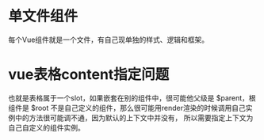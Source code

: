 # 单文件组件
  每个Vue组件就是一个文件，有自己现单独的样式、逻辑和框架。
# vue表格content指定问题
  也就是表格属于一个slot，如果嵌套在别的组件中，很可能他父级是 $parent，根组件是 $root
  不是自己定义的组件，那么很可能用render渲染的时候调用自己实例中的方法很可能调不通，因为默认的上下文中并没有，
  所以需要指定上下文为自己自定义的组件实例。
